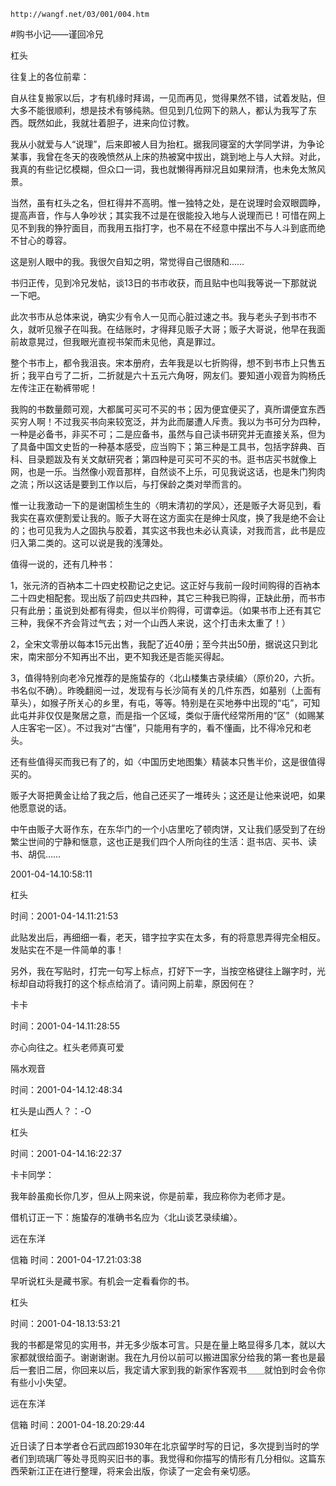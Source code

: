 `http://wangf.net/03/001/004.htm`

#购书小记——谨回冷兄

杠头

往复上的各位前辈：

自从往复搬家以后，才有机缘时拜谒，一见而再见，觉得果然不错，试着发贴，但大多不能很顺利，想是技术有够纯熟。但见到几位网下的熟人，都认为我写了东西。既然如此，我就壮着胆子，进来向位讨教。

我从小就爱与人“说理”，后来即被人目为抬杠。据我同寝室的大学同学讲，为争论某事，我曾在冬天的夜晚愤然从上床的热被窝中拔出，跳到地上与人大辩。对此，我真的有些记忆模糊，但众口一词，我也就懒得再辩况且如果辩清，也未免太煞风景。

当然，虽有杠头之名，但杠得并不高明。惟一独特之处，是在说理时会双眼圆睁，提高声音，作与人争吵状；其实我不过是在很能投入地与人说理而已！可惜在网上见不到我的狰狞面目，而我用五指打字，也不易在不经意中摆出不与人斗到底而绝不甘心的尊容。

这是别人眼中的我。我很欠自知之明，常觉得自己很随和……

书归正传，见到冷兄发帖，谈13日的书市收获，而且贴中也叫我等说一下那就说一下吧。

此次书市从总体来说，确实少有令人一见而心脏过速之书。我与老头子到书市不久，就听见猴子在叫我。在结账时，才得拜见贩子大哥；贩子大哥说，他早在我面前故意晃过，但我眼光直视书架而未见他，真是罪过。

整个书市上，都令我沮丧。宋本册府，去年我是以七折购得，想不到书市上只售五折；我平白亏了二折，二折就是六十五元六角呀，网友们。要知道小观音为购杨氏左传注正在勒裤带呢！

我购的书数量颇可观，大都属可买可不买的书；因为便宜便买了，真所谓便宜东西买穷人啊！不过我买书向来较宽泛，并为此而屡遭人斥责。我以为书可分为四种，一种是必备书，非买不可；二是应备书，虽然与自己读书研究并无直接关系，但为了具备中国文史哲的一种基本感受，应当购下；第三种是工具书，包括字辞典、百科、目录题跋及有关文献研究者；第四种是可买可不买的书。逛书店买书就像上网，也是一乐。当然像小观音那样，自然谈不上乐，可见我说这话，也是朱门狗肉之流；所以这话是要到工作以后，与打保龄之类对举而言的。

惟一让我激动一下的是谢国桢生生的〈明末清初的学风〉，还是贩子大哥见到，看我实在喜欢便割爱让我的。贩子大哥在这方面实在是绅士风度，换了我是绝不会让的；也可见我为人之固执与胶着，其实这书我也未必认真读，对我而言，此书是应归入第二类的。这可以说是我的浅薄处。

值得一说的，还有几种书：

1，张元济的百衲本二十四史校勘记之史记。这正好与我前一段时间购得的百衲本二十四史相配套。现出版了前四史共四种，其它三种我已购得，正缺此册，而书市只有此册；虽说到处都有得卖，但以半价购得，可谓幸运。（如果书市上还有其它三种，我保不齐会背过气去；对一个山西人来说，这个打击未太重了！）

2，全宋文零册以每本15元出售，我配了近40册；至今共出50册，据说这只到北宋，南宋部分不知再出不出，更不知我还是否能买得起。

3，值得特别向老冷兄推荐的是施蛰存的〈北山楼集古录续编〉（原价20，六折。书名似不确）。昨晚翻阅一过，发现有与长沙简有关的几件东西，如墓别（上面有草头），如猴子所关心的乡里，有屯，等等。特别是在买地券中出现的“屯”，可知此屯并非仅仅是聚居之意，而是指一个区域，类似于唐代经常所用的“区”（如赐某人庄客宅一区）。不过我对“古懂”，只能用有字的，看不懂画，比不得冷兄和老头。

还有些值得买而我已有了的，如〈中国历史地图集〉精装本只售半价，这是很值得买的。

贩子大哥把黄金让给了我之后，他自己还买了一堆砖头；这还是让他来说吧，如果他愿意说的话。

中午由贩子大哥作东，在东华门的一个小店里吃了顿肉饼，又让我们感受到了在纷繁尘世间的宁静和惬意，这也正是我们四个人所向往的生活：逛书店、买书、读书、胡侃……

2001-04-14.10:58:11

杠头

时间：2001-04-14.11:21:53 

此贴发出后，再细细一看，老天，错字拉字实在太多，有的将意思弄得完全相反。发贴实在不是一件简单的事！ 

另外，我在写贴时，打完一句写上标点，打好下一字，当按空格键往上蹦字时，光标却自动将我打的这个标点给消了。请问网上前辈，原因何在？

卡卡

时间：2001-04-14.11:28:55 

亦心向往之。杠头老师真可爱

隔水观音

时间：2001-04-14.12:48:34 

杠头是山西人？：-O

杠头

时间：2001-04-14.16:22:37 

卡卡同学： 

我年龄虽痴长你几岁，但从上网来说，你是前辈，我应称你为老师才是。 

借机订正一下：施蛰存的准确书名应为〈北山谈艺录续编〉。

远在东洋

信箱 时间：2001-04-17.21:03:38 

早听说杠头是藏书家。有机会一定看看你的书。

杠头

时间：2001-04-18.13:53:21 

我的书都是常见的实用书，并无多少版本可言。只是在量上略显得多几本，就以大家都就很给面子。谢谢谢谢。我在九月份以前可以搬进国家分给我的第一套也是最后一套旧二居，你回来以后，我定请大家到我的新家作客观书＿＿就怕到时会令你有些小小失望。

远在东洋

信箱 时间：2001-04-18.20:29:44 

近日读了日本学者仓石武四郎1930年在北京留学时写的日记，多次提到当时的学者们到琉璃厂等处寻觅购买旧书的事。我觉得和你描写的情形有几分相似。这篇东西荣新江正在进行整理，将来会出版，你读了一定会有亲切感。